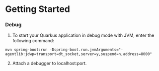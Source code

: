 # Getting Started

### Debug
1. To start your Quarkus application in debug mode with JVM, enter the following command:
```shell script
mvn spring-boot:run -Dspring-boot.run.jvmArguments="-agentlib:jdwp=transport=dt_socket,server=y,suspend=n,address=8000"
```
2. Attach a debugger to localhost:port.
